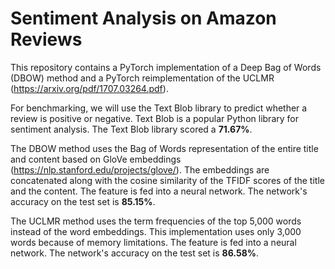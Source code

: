 # Sentiment Analysis on Amazon Reviews

This repository contains a PyTorch implementation of a Deep Bag of Words (DBOW) method and a PyTorch reimplementation of the UCLMR (https://arxiv.org/pdf/1707.03264.pdf).

For benchmarking, we will use the Text Blob library to predict whether a review is positive or negative. Text Blob is a popular Python library for sentiment analysis. The Text Blob library scored a **71.67%**.

The DBOW method uses the Bag of Words representation of the entire title and content based on GloVe embeddings (https://nlp.stanford.edu/projects/glove/). The embeddings are concatenated along with the cosine similarity of the TFIDF scores of the title and the content. The feature is fed into a neural network. The network's accuracy on the test set is **85.15%**.

The UCLMR method uses the term frequencies of the top 5,000 words instead of the word embeddings. This implementation uses only 3,000 words because of memory limitations. The feature is fed into a neural network. The network's accuracy on the test set is **86.58%**.
